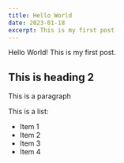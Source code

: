 ```yaml
---
title: Hello World
date: 2023-01-18
excerpt: This is my first post
---
```


Hello World! This is my first post.

## This is heading 2

This is a paragraph

This is a list:

- Item 1
- Item 2
- Item 3
- Item 4